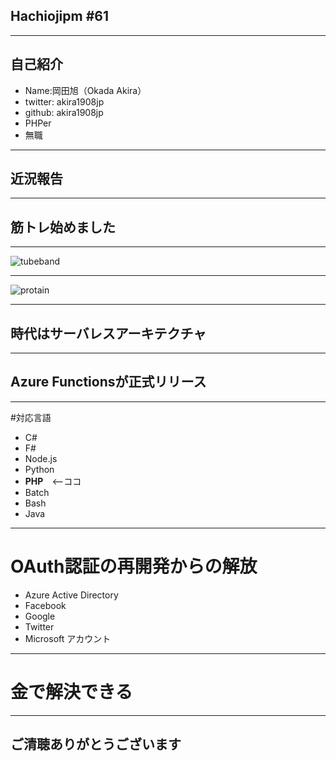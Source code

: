 ## Hachiojipm #61

---

## 自己紹介

* Name:岡田旭（Okada Akira）
* twitter: akira1908jp
* github: akira1908jp
* PHPer
* 無職

---

## 近況報告

---

## 筋トレ始めました

---

![tubeband](https://images-na.ssl-images-amazon.com/images/I/51WirabI%2B7L.jpg)

---

![protain](https://images-na.ssl-images-amazon.com/images/I/5114-WO5LQL.jpg)

---


## 時代はサーバレスアーキテクチャ


---

## Azure Functionsが正式リリース

---

#対応言語

* C#
* F#
* Node.js
* Python
* **PHP**　<--ココ
* Batch
* Bash
* Java

---


# OAuth認証の再開発からの解放

* Azure Active Directory
* Facebook
* Google
* Twitter
* Microsoft アカウント

---

# 金で解決できる

---

## ご清聴ありがとうございます

